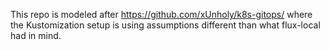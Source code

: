 This repo is modeled after https://github.com/xUnholy/k8s-gitops/ where the Kustomization
setup is using assumptions different than what flux-local had in mind.
